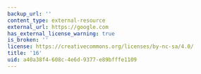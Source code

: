 ```yaml
---
backup_url: ''
content_type: external-resource
external_url: https://google.com
has_external_license_warning: true
is_broken: ''
license: https://creativecommons.org/licenses/by-nc-sa/4.0/
title: '16'
uid: a40a38f4-608c-4e6d-9377-e89bfffe1109
---
```

